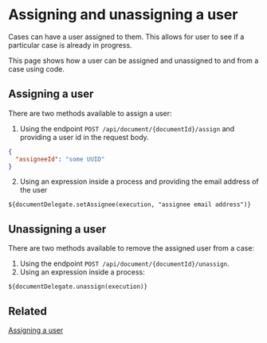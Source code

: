 # Assigning and unassigning a user

Cases can have a user assigned to them. This allows for user to see if a particular case is already in progress.

This page shows how a user can be assigned and unassigned to and from a case using code.

## Assigning a user

There are two methods available to assign a user:

1. Using the endpoint `POST /api/document/{documentId}/assign` and providing a user id in the request body.

```json
{
  "assigneeId": "some UUID"
} 
```

2. Using an expression inside a process and providing the email address of the user

```spel
${documentDelegate.setAssignee(execution, "assignee email address")}
```

## Unassigning a user

There are two methods available to remove the assigned user from a case:

1. Using the endpoint `POST /api/document/{documentId}/unassign`.
2. Using an expression inside a process:

```spel
${documentDelegate.unassign(execution)}
```

## Related

[Assigning a user](assigning-a-user.md)
